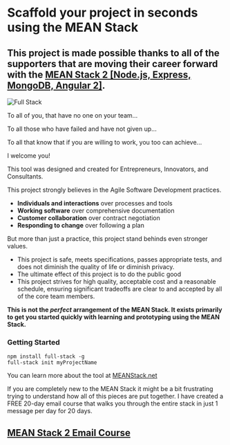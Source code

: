 # Scaffold your project in seconds using the MEAN Stack

## This project is made possible thanks to all of the supporters that are moving their career forward with the [MEAN Stack 2 [Node.js, Express, MongoDB, Angular 2]](https://www.learnmean.com/?s==github&o=mean-stack).

![Full Stack]('./full-stack.gif')

To all of you, that have no one on your team...

To all those who have failed and have not given up...

To all that know that if you are willing to work, you too can achieve...

I welcome you!

This tool was designed and created for Entrepreneurs, Innovators, and Consultants. 

This project strongly believes in the Agile Software Development practices.

* **Individuals and interactions** over processes and tools
* **Working software** over comprehensive documentation
* **Customer collaboration** over contract negotiation
* **Responding to change** over following a plan

But more than just a practice, this project stand behinds even stronger values.

* This project is safe, meets specifications, passes appropriate tests, and does not diminish the quality of life or diminish privacy.
* The ultimate effect of this project is to do the public good
* This project strives for high quality, acceptable cost and a reasonable schedule, ensuring significant tradeoffs are clear to and accepted by all of the core team members.

**This is not the *perfect* arrangement of the MEAN Stack. It exists primarily to get you started quickly with learning and prototyping using the MEAN Stack.**

### Getting Started

```
npm install full-stack -g
full-stack init myProjectName
```

You can learn more about the tool at [MEANStack.net](https://www.meanstack.net/)

If you are completely new to the MEAN Stack it might be a bit frustrating trying to understand how all of this pieces are put together. I have created a FREE 20-day email course that walks you through the entire stack in just 1 message per day for 20 days.

## [MEAN Stack 2 Email Course](https://list.codewithintent.com/full-stack?list=codewithintent&source=github-email-course&form=28&dest=full-stack-confirm)
